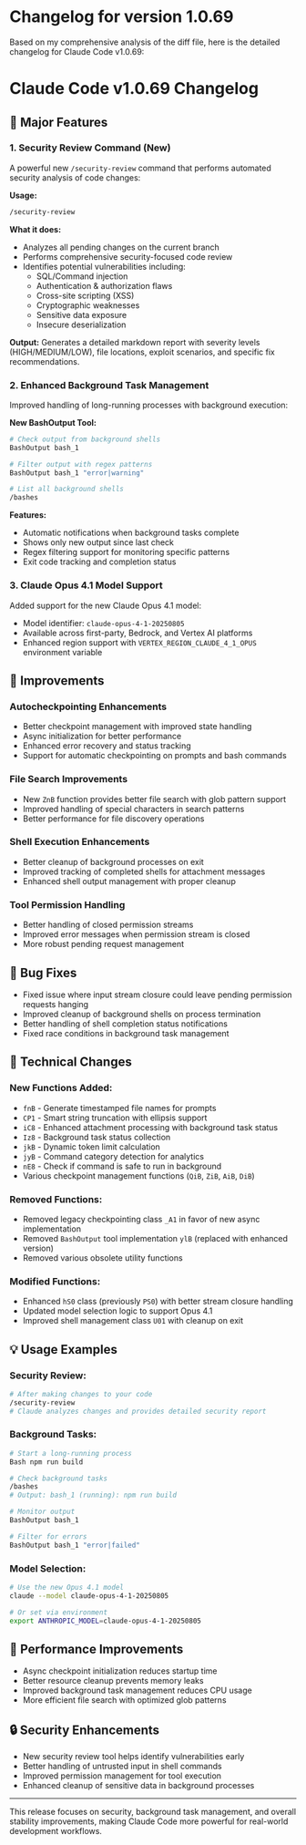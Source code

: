 # Changelog for version 1.0.69

Based on my comprehensive analysis of the diff file, here is the detailed changelog for Claude Code v1.0.69:

# Claude Code v1.0.69 Changelog

## 🎯 Major Features

### 1. **Security Review Command** (New)
A powerful new `/security-review` command that performs automated security analysis of code changes:

**Usage:**
```bash
/security-review
```

**What it does:**
- Analyzes all pending changes on the current branch
- Performs comprehensive security-focused code review
- Identifies potential vulnerabilities including:
  - SQL/Command injection
  - Authentication & authorization flaws
  - Cross-site scripting (XSS)
  - Cryptographic weaknesses
  - Sensitive data exposure
  - Insecure deserialization

**Output:**
Generates a detailed markdown report with severity levels (HIGH/MEDIUM/LOW), file locations, exploit scenarios, and specific fix recommendations.

### 2. **Enhanced Background Task Management**
Improved handling of long-running processes with background execution:

**New BashOutput Tool:**
```bash
# Check output from background shells
BashOutput bash_1

# Filter output with regex patterns
BashOutput bash_1 "error|warning"

# List all background shells
/bashes
```

**Features:**
- Automatic notifications when background tasks complete
- Shows only new output since last check
- Regex filtering support for monitoring specific patterns
- Exit code tracking and completion status

### 3. **Claude Opus 4.1 Model Support**
Added support for the new Claude Opus 4.1 model:
- Model identifier: `claude-opus-4-1-20250805`
- Available across first-party, Bedrock, and Vertex AI platforms
- Enhanced region support with `VERTEX_REGION_CLAUDE_4_1_OPUS` environment variable

## 🔧 Improvements

### **Autocheckpointing Enhancements**
- Better checkpoint management with improved state handling
- Async initialization for better performance
- Enhanced error recovery and status tracking
- Support for automatic checkpointing on prompts and bash commands

### **File Search Improvements**
- New `ZnB` function provides better file search with glob pattern support
- Improved handling of special characters in search patterns
- Better performance for file discovery operations

### **Shell Execution Enhancements**
- Better cleanup of background processes on exit
- Improved tracking of completed shells for attachment messages
- Enhanced shell output management with proper cleanup

### **Tool Permission Handling**
- Better handling of closed permission streams
- Improved error messages when permission stream is closed
- More robust pending request management

## 🐛 Bug Fixes

- Fixed issue where input stream closure could leave pending permission requests hanging
- Improved cleanup of background shells on process termination
- Better handling of shell completion status notifications
- Fixed race conditions in background task management

## 📝 Technical Changes

### **New Functions Added:**
- `fnB` - Generate timestamped file names for prompts
- `CP1` - Smart string truncation with ellipsis support
- `iC8` - Enhanced attachment processing with background task status
- `Iz8` - Background task status collection
- `jkB` - Dynamic token limit calculation
- `jyB` - Command category detection for analytics
- `nE8` - Check if command is safe to run in background
- Various checkpoint management functions (`QiB`, `ZiB`, `AiB`, `DiB`)

### **Removed Functions:**
- Removed legacy checkpointing class `_A1` in favor of new async implementation
- Removed `BashOutput` tool implementation `ylB` (replaced with enhanced version)
- Removed various obsolete utility functions

### **Modified Functions:**
- Enhanced `hS0` class (previously `PS0`) with better stream closure handling
- Updated model selection logic to support Opus 4.1
- Improved shell management class `U01` with cleanup on exit

## 💡 Usage Examples

### Security Review:
```bash
# After making changes to your code
/security-review
# Claude analyzes changes and provides detailed security report
```

### Background Tasks:
```bash
# Start a long-running process
Bash npm run build

# Check background tasks
/bashes
# Output: bash_1 (running): npm run build

# Monitor output
BashOutput bash_1

# Filter for errors
BashOutput bash_1 "error|failed"
```

### Model Selection:
```bash
# Use the new Opus 4.1 model
claude --model claude-opus-4-1-20250805

# Or set via environment
export ANTHROPIC_MODEL=claude-opus-4-1-20250805
```

## 🚀 Performance Improvements

- Async checkpoint initialization reduces startup time
- Better resource cleanup prevents memory leaks
- Improved background task management reduces CPU usage
- More efficient file search with optimized glob patterns

## 🔒 Security Enhancements

- New security review tool helps identify vulnerabilities early
- Better handling of untrusted input in shell commands
- Improved permission management for tool execution
- Enhanced cleanup of sensitive data in background processes

---

This release focuses on security, background task management, and overall stability improvements, making Claude Code more powerful for real-world development workflows.
